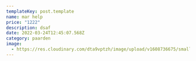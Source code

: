 ```yaml
---
templateKey: post.template
name: mar help
price: "1222"
description: dsaf
date: 2022-03-24T12:45:07.568Z
category: paarden
image:
  - https://res.cloudinary.com/dta9vptzh/image/upload/v1608736675/small_post2_887c52edfd.png
---
```

